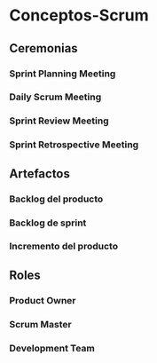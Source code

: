 # Conceptos-Scrum
## Ceremonias
### Sprint Planning Meeting
### Daily Scrum Meeting
### Sprint Review Meeting
### Sprint Retrospective Meeting
## Artefactos
### Backlog del producto
### Backlog de sprint
### Incremento del producto
## Roles
### Product Owner
### Scrum Master
### Development Team


